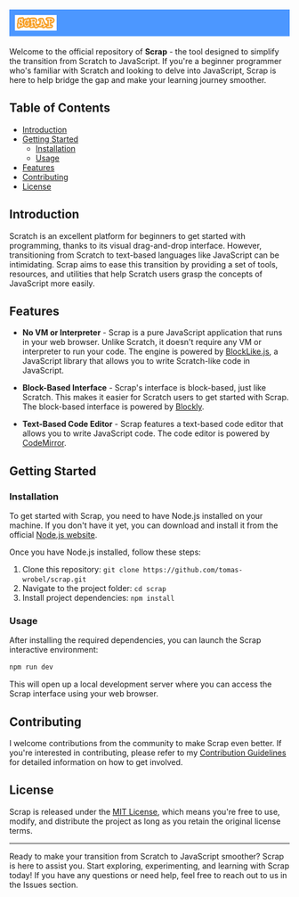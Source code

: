 <h1 style="background: #4c97ff;padding: 10px;display: flex; align-items: center; color: white;"><img src="src/images/scrap.png" alt="Scrap" style="height: 1em;"></h1>

Welcome to the official repository of **Scrap** - the tool designed to simplify the transition from Scratch to JavaScript. If you're a beginner programmer who's familiar with Scratch and looking to delve into JavaScript, Scrap is here to help bridge the gap and make your learning journey smoother.

## Table of Contents

- [Introduction](#introduction)
- [Getting Started](#getting-started)
  - [Installation](#installation)
  - [Usage](#usage)
- [Features](#features)
- [Contributing](#contributing)
- [License](#license)

## Introduction

Scratch is an excellent platform for beginners to get started with programming, thanks to its visual drag-and-drop interface. However, transitioning from Scratch to text-based languages like JavaScript can be intimidating. Scrap aims to ease this transition by providing a set of tools, resources, and utilities that help Scratch users grasp the concepts of JavaScript more easily.

## Features

- **No VM or Interpreter** - Scrap is a pure JavaScript application that runs in your web browser. Unlike Scratch, it doesn't require any VM or interpreter to run your code. The engine is powered by [BlockLike.js](https://blocklike.org), a JavaScript library that allows you to write Scratch-like code in JavaScript.

- **Block-Based Interface** - Scrap's interface is block-based, just like Scratch. This makes it easier for Scratch users to get started with Scrap. The block-based interface is powered by [Blockly](https://developers.google.com/blockly).

- **Text-Based Code Editor** - Scrap features a text-based code editor that allows you to write JavaScript code. The code editor is powered by [CodeMirror](https://codemirror.net/).

## Getting Started

### Installation

To get started with Scrap, you need to have Node.js installed on your machine. If you don't have it yet, you can download and install it from the official [Node.js website](https://nodejs.org/).

Once you have Node.js installed, follow these steps:

1. Clone this repository: `git clone https://github.com/tomas-wrobel/scrap.git`
2. Navigate to the project folder: `cd scrap`
3. Install project dependencies: `npm install`

### Usage

After installing the required dependencies, you can launch the Scrap interactive environment:

```bash
npm run dev
```

This will open up a local development server where you can access the Scrap interface using your web browser.

## Contributing

I welcome contributions from the community to make Scrap even better. If you're interested in contributing, please refer to my [Contribution Guidelines](CONTRIBUTING.md) for detailed information on how to get involved.

## License

Scrap is released under the [MIT License](LICENSE), which means you're free to use, modify, and distribute the project as long as you retain the original license terms.

---

Ready to make your transition from Scratch to JavaScript smoother? Scrap is here to assist you. Start exploring, experimenting, and learning with Scrap today! If you have any questions or need help, feel free to reach out to us in the Issues section.

<style>
    img {
        height: 1em;
    }

    h1 {
        
    }
</style>